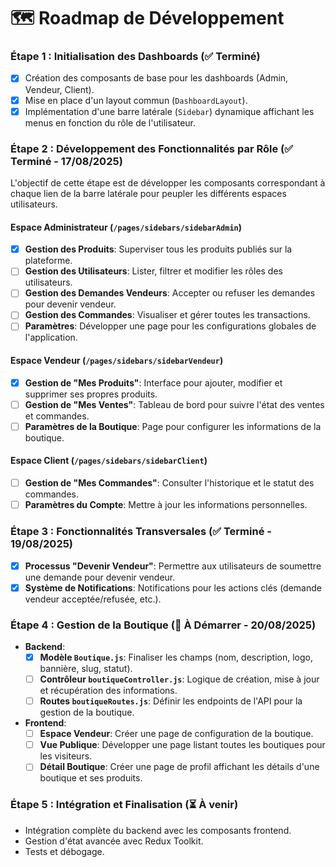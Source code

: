 # 🗺️ Roadmap de Développement

### Étape 1 : Initialisation des Dashboards (✅ Terminé)
- [x] Création des composants de base pour les dashboards (Admin, Vendeur, Client).
- [x] Mise en place d'un layout commun (`DashboardLayout`).
- [x] Implémentation d'une barre latérale (`Sidebar`) dynamique affichant les menus en fonction du rôle de l'utilisateur.

### Étape 2 : Développement des Fonctionnalités par Rôle (✅ Terminé - 17/08/2025)

L'objectif de cette étape est de développer les composants correspondant à chaque lien de la barre latérale pour peupler les différents espaces utilisateurs.

#### Espace Administrateur (`/pages/sidebars/sidebarAdmin`)
- [x] **Gestion des Produits**: Superviser tous les produits publiés sur la plateforme.
- [ ] **Gestion des Utilisateurs**: Lister, filtrer et modifier les rôles des utilisateurs.
- [ ] **Gestion des Demandes Vendeurs**: Accepter ou refuser les demandes pour devenir vendeur.
- [ ] **Gestion des Commandes**: Visualiser et gérer toutes les transactions.
- [ ] **Paramètres**: Développer une page pour les configurations globales de l'application.

#### Espace Vendeur (`/pages/sidebars/sidebarVendeur`)
- [x] **Gestion de "Mes Produits"**: Interface pour ajouter, modifier et supprimer ses propres produits.
- [ ] **Gestion de "Mes Ventes"**: Tableau de bord pour suivre l'état des ventes et commandes.
- [ ] **Paramètres de la Boutique**: Page pour configurer les informations de la boutique.

#### Espace Client (`/pages/sidebars/sidebarClient`)
- [ ] **Gestion de "Mes Commandes"**: Consulter l'historique et le statut des commandes.
- [ ] **Paramètres du Compte**: Mettre à jour les informations personnelles.

### Étape 3 : Fonctionnalités Transversales (✅ Terminé - 19/08/2025)
- [x] **Processus "Devenir Vendeur"**: Permettre aux utilisateurs de soumettre une demande pour devenir vendeur.
- [x] **Système de Notifications**: Notifications pour les actions clés (demande vendeur acceptée/refusée, etc.).

### Étape 4 : Gestion de la Boutique (🚀 À Démarrer - 20/08/2025)
- **Backend**:
  - [x] **Modèle `Boutique.js`**: Finaliser les champs (nom, description, logo, bannière, slug, statut).
  - [ ] **Contrôleur `boutiqueController.js`**: Logique de création, mise à jour et récupération des informations.
  - [ ] **Routes `boutiqueRoutes.js`**: Définir les endpoints de l'API pour la gestion de la boutique.
- **Frontend**:
  - [ ] **Espace Vendeur**: Créer une page de configuration de la boutique.
  - [ ] **Vue Publique**: Développer une page listant toutes les boutiques pour les visiteurs.
  - [ ] **Détail Boutique**: Créer une page de profil affichant les détails d'une boutique et ses produits.

### Étape 5 : Intégration et Finalisation (⏳ À venir)
- Intégration complète du backend avec les composants frontend.
- Gestion d'état avancée avec Redux Toolkit.
- Tests et débogage.